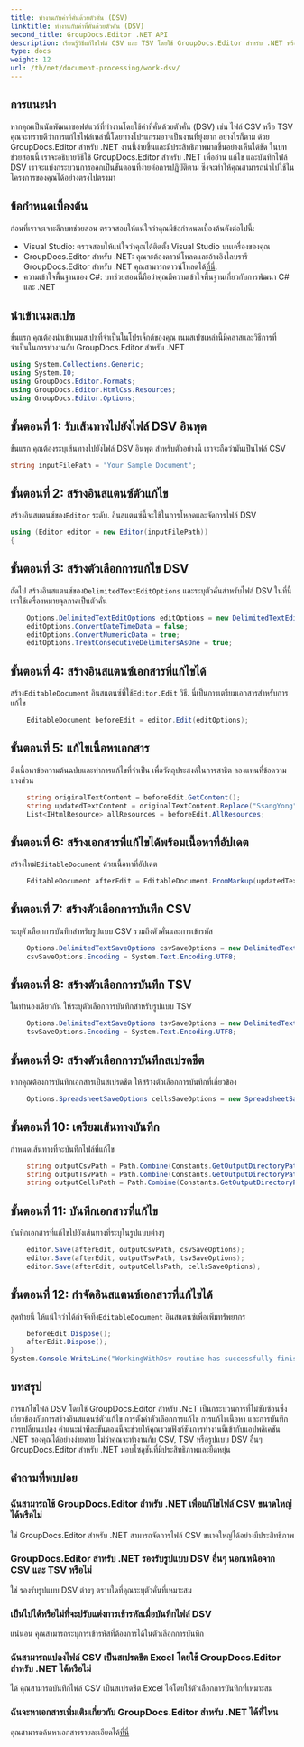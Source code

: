 ```yaml
---
title: ทำงานกับค่าที่คั่นด้วยตัวคั่น (DSV)
linktitle: ทำงานกับค่าที่คั่นด้วยตัวคั่น (DSV)
second_title: GroupDocs.Editor .NET API
description: เรียนรู้วิธีแก้ไขไฟล์ CSV และ TSV โดยใช้ GroupDocs.Editor สำหรับ .NET พร้อมคำแนะนำทีละขั้นตอนนี้ ปรับปรุงโครงการ .NET ของคุณได้อย่างง่ายดาย
type: docs
weight: 12
url: /th/net/document-processing/work-dsv/
---
```

## การแนะนำ
หากคุณเป็นนักพัฒนาซอฟต์แวร์ที่ทำงานโดยใช้ค่าที่คั่นด้วยตัวคั่น (DSV) เช่น ไฟล์ CSV หรือ TSV คุณจะทราบดีว่าการแก้ไขไฟล์เหล่านี้โดยทางโปรแกรมอาจเป็นงานที่ยุ่งยาก อย่างไรก็ตาม ด้วย GroupDocs.Editor สำหรับ .NET งานนี้ง่ายขึ้นและมีประสิทธิภาพมากขึ้นอย่างเห็นได้ชัด ในบทช่วยสอนนี้ เราจะอธิบายวิธีใช้ GroupDocs.Editor สำหรับ .NET เพื่ออ่าน แก้ไข และบันทึกไฟล์ DSV เราจะแบ่งกระบวนการออกเป็นขั้นตอนที่ง่ายต่อการปฏิบัติตาม ซึ่งจะทำให้คุณสามารถนำไปใช้ในโครงการของคุณได้อย่างตรงไปตรงมา
## ข้อกำหนดเบื้องต้น
ก่อนที่เราจะเจาะลึกบทช่วยสอน ตรวจสอบให้แน่ใจว่าคุณมีข้อกำหนดเบื้องต้นดังต่อไปนี้:
- Visual Studio: ตรวจสอบให้แน่ใจว่าคุณได้ติดตั้ง Visual Studio บนเครื่องของคุณ
-  GroupDocs.Editor สำหรับ .NET: คุณจะต้องดาวน์โหลดและอ้างอิงไลบรารี GroupDocs.Editor สำหรับ .NET คุณสามารถดาวน์โหลดได้[ที่นี่](https://releases.groupdocs.com/editor/net/).
- ความเข้าใจพื้นฐานของ C#: บทช่วยสอนนี้ถือว่าคุณมีความเข้าใจพื้นฐานเกี่ยวกับการพัฒนา C# และ .NET
## นำเข้าเนมสเปซ
ขั้นแรก คุณต้องนำเข้าเนมสเปซที่จำเป็นในโปรเจ็กต์ของคุณ เนมสเปซเหล่านี้มีคลาสและวิธีการที่จำเป็นในการทำงานกับ GroupDocs.Editor สำหรับ .NET
```csharp
using System.Collections.Generic;
using System.IO;
using GroupDocs.Editor.Formats;
using GroupDocs.Editor.HtmlCss.Resources;
using GroupDocs.Editor.Options;
```

## ขั้นตอนที่ 1: รับเส้นทางไปยังไฟล์ DSV อินพุต
ขั้นแรก คุณต้องระบุเส้นทางไปยังไฟล์ DSV อินพุต สำหรับตัวอย่างนี้ เราจะถือว่ามันเป็นไฟล์ CSV
```csharp
string inputFilePath = "Your Sample Document";
```
## ขั้นตอนที่ 2: สร้างอินสแตนซ์ตัวแก้ไข
 สร้างอินสแตนซ์ของ`Editor` ระดับ. อินสแตนซ์นี้จะใช้ในการโหลดและจัดการไฟล์ DSV
```csharp
using (Editor editor = new Editor(inputFilePath))
{
```
## ขั้นตอนที่ 3: สร้างตัวเลือกการแก้ไข DSV
 ถัดไป สร้างอินสแตนซ์ของ`DelimitedTextEditOptions` และระบุตัวคั่นสำหรับไฟล์ DSV ในที่นี้ เราใช้เครื่องหมายจุลภาคเป็นตัวคั่น
```csharp
    Options.DelimitedTextEditOptions editOptions = new DelimitedTextEditOptions(",");
    editOptions.ConvertDateTimeData = false;
    editOptions.ConvertNumericData = true;
    editOptions.TreatConsecutiveDelimitersAsOne = true;
```
## ขั้นตอนที่ 4: สร้างอินสแตนซ์เอกสารที่แก้ไขได้
 สร้าง`EditableDocument` อินสแตนซ์ที่ใช้`Editor.Edit` วิธี. นี่เป็นการเตรียมเอกสารสำหรับการแก้ไข
```csharp
    EditableDocument beforeEdit = editor.Edit(editOptions);
```
## ขั้นตอนที่ 5: แก้ไขเนื้อหาเอกสาร
ดึงเนื้อหาข้อความต้นฉบับและทำการแก้ไขที่จำเป็น เพื่อวัตถุประสงค์ในการสาธิต ลองแทนที่ข้อความบางส่วน
```csharp
    string originalTextContent = beforeEdit.GetContent();
    string updatedTextContent = originalTextContent.Replace("SsangYong", "Chevrolet").Replace("Kyron", "Camaro");
    List<IHtmlResource> allResources = beforeEdit.AllResources;
```
## ขั้นตอนที่ 6: สร้างเอกสารที่แก้ไขได้พร้อมเนื้อหาที่อัปเดต
 สร้างใหม่`EditableDocument` ด้วยเนื้อหาที่อัปเดต
```csharp
    EditableDocument afterEdit = EditableDocument.FromMarkup(updatedTextContent, allResources);
```
## ขั้นตอนที่ 7: สร้างตัวเลือกการบันทึก CSV
ระบุตัวเลือกการบันทึกสำหรับรูปแบบ CSV รวมถึงตัวคั่นและการเข้ารหัส
```csharp
    Options.DelimitedTextSaveOptions csvSaveOptions = new DelimitedTextSaveOptions(",");
    csvSaveOptions.Encoding = System.Text.Encoding.UTF8;
```
## ขั้นตอนที่ 8: สร้างตัวเลือกการบันทึก TSV
ในทำนองเดียวกัน ให้ระบุตัวเลือกการบันทึกสำหรับรูปแบบ TSV
```csharp
    Options.DelimitedTextSaveOptions tsvSaveOptions = new DelimitedTextSaveOptions("\t");
    tsvSaveOptions.Encoding = System.Text.Encoding.UTF8;
```
## ขั้นตอนที่ 9: สร้างตัวเลือกการบันทึกสเปรดชีต
หากคุณต้องการบันทึกเอกสารเป็นสเปรดชีต ให้สร้างตัวเลือกการบันทึกที่เกี่ยวข้อง
```csharp
    Options.SpreadsheetSaveOptions cellsSaveOptions = new SpreadsheetSaveOptions(SpreadsheetFormats.Xlsm);
```
## ขั้นตอนที่ 10: เตรียมเส้นทางบันทึก
กำหนดเส้นทางที่จะบันทึกไฟล์ที่แก้ไข
```csharp
    string outputCsvPath = Path.Combine(Constants.GetOutputDirectoryPath(inputFilePath), Path.GetFileNameWithoutExtension(inputFilePath) + ".csv");
    string outputTsvPath = Path.Combine(Constants.GetOutputDirectoryPath(inputFilePath), Path.GetFileNameWithoutExtension(inputFilePath) + ".tsv");
    string outputCellsPath = Path.Combine(Constants.GetOutputDirectoryPath(inputFilePath), Path.GetFileNameWithoutExtension(inputFilePath) + ".xlsm");
```
## ขั้นตอนที่ 11: บันทึกเอกสารที่แก้ไข
บันทึกเอกสารที่แก้ไขไปยังเส้นทางที่ระบุในรูปแบบต่างๆ
```csharp
    editor.Save(afterEdit, outputCsvPath, csvSaveOptions);
    editor.Save(afterEdit, outputTsvPath, tsvSaveOptions);
    editor.Save(afterEdit, outputCellsPath, cellsSaveOptions);
```
## ขั้นตอนที่ 12: กำจัดอินสแตนซ์เอกสารที่แก้ไขได้
 สุดท้ายนี้ ให้แน่ใจว่าได้กำจัดทิ้ง`EditableDocument` อินสแตนซ์เพื่อเพิ่มทรัพยากร
```csharp
    beforeEdit.Dispose();
    afterEdit.Dispose();
}
System.Console.WriteLine("WorkingWithDsv routine has successfully finished");
```
## บทสรุป
การแก้ไขไฟล์ DSV โดยใช้ GroupDocs.Editor สำหรับ .NET เป็นกระบวนการที่ไม่ซับซ้อนซึ่งเกี่ยวข้องกับการสร้างอินสแตนซ์ตัวแก้ไข การตั้งค่าตัวเลือกการแก้ไข การแก้ไขเนื้อหา และการบันทึกการเปลี่ยนแปลง คำแนะนำทีละขั้นตอนนี้จะช่วยให้คุณรวมฟังก์ชันการทำงานนี้เข้ากับแอปพลิเคชัน .NET ของคุณได้อย่างง่ายดาย ไม่ว่าคุณจะทำงานกับ CSV, TSV หรือรูปแบบ DSV อื่นๆ GroupDocs.Editor สำหรับ .NET มอบโซลูชันที่มีประสิทธิภาพและยืดหยุ่น
## คำถามที่พบบ่อย
### ฉันสามารถใช้ GroupDocs.Editor สำหรับ .NET เพื่อแก้ไขไฟล์ CSV ขนาดใหญ่ได้หรือไม่
ใช่ GroupDocs.Editor สำหรับ .NET สามารถจัดการไฟล์ CSV ขนาดใหญ่ได้อย่างมีประสิทธิภาพ
### GroupDocs.Editor สำหรับ .NET รองรับรูปแบบ DSV อื่นๆ นอกเหนือจาก CSV และ TSV หรือไม่
ใช่ รองรับรูปแบบ DSV ต่างๆ ตราบใดที่คุณระบุตัวคั่นที่เหมาะสม
### เป็นไปได้หรือไม่ที่จะปรับแต่งการเข้ารหัสเมื่อบันทึกไฟล์ DSV
แน่นอน คุณสามารถระบุการเข้ารหัสที่ต้องการได้ในตัวเลือกการบันทึก
### ฉันสามารถแปลงไฟล์ CSV เป็นสเปรดชีต Excel โดยใช้ GroupDocs.Editor สำหรับ .NET ได้หรือไม่
ได้ คุณสามารถบันทึกไฟล์ CSV เป็นสเปรดชีต Excel ได้โดยใช้ตัวเลือกการบันทึกที่เหมาะสม
### ฉันจะหาเอกสารเพิ่มเติมเกี่ยวกับ GroupDocs.Editor สำหรับ .NET ได้ที่ไหน
 คุณสามารถค้นหาเอกสารรายละเอียดได้[ที่นี่](https://reference.groupdocs.com/editor/net/)